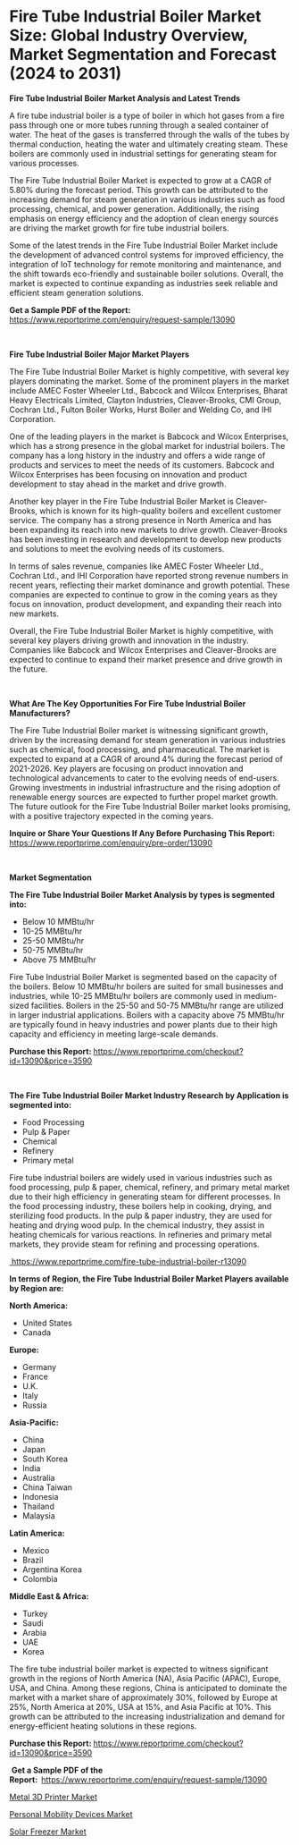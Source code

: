 <p><h1>Fire Tube Industrial Boiler Market Size: Global Industry Overview, Market Segmentation and Forecast (2024 to 2031)</h1></p><p><strong>Fire Tube Industrial Boiler Market Analysis and Latest Trends</strong></p>
<p><p>A fire tube industrial boiler is a type of boiler in which hot gases from a fire pass through one or more tubes running through a sealed container of water. The heat of the gases is transferred through the walls of the tubes by thermal conduction, heating the water and ultimately creating steam. These boilers are commonly used in industrial settings for generating steam for various processes.</p><p>The Fire Tube Industrial Boiler Market is expected to grow at a CAGR of 5.80% during the forecast period. This growth can be attributed to the increasing demand for steam generation in various industries such as food processing, chemical, and power generation. Additionally, the rising emphasis on energy efficiency and the adoption of clean energy sources are driving the market growth for fire tube industrial boilers.</p><p>Some of the latest trends in the Fire Tube Industrial Boiler Market include the development of advanced control systems for improved efficiency, the integration of IoT technology for remote monitoring and maintenance, and the shift towards eco-friendly and sustainable boiler solutions. Overall, the market is expected to continue expanding as industries seek reliable and efficient steam generation solutions.</p></p>
<p><strong>Get a Sample PDF of the Report:&nbsp;</strong> <a href="https://www.reportprime.com/enquiry/request-sample/13090">https://www.reportprime.com/enquiry/request-sample/13090</a></p>
<p>&nbsp;</p>
<p><strong>Fire Tube Industrial Boiler Major Market Players</strong></p>
<p><p>The Fire Tube Industrial Boiler Market is highly competitive, with several key players dominating the market. Some of the prominent players in the market include AMEC Foster Wheeler Ltd., Babcock and Wilcox Enterprises, Bharat Heavy Electricals Limited, Clayton Industries, Cleaver-Brooks, CMI Group, Cochran Ltd., Fulton Boiler Works, Hurst Boiler and Welding Co, and IHI Corporation.</p><p>One of the leading players in the market is Babcock and Wilcox Enterprises, which has a strong presence in the global market for industrial boilers. The company has a long history in the industry and offers a wide range of products and services to meet the needs of its customers. Babcock and Wilcox Enterprises has been focusing on innovation and product development to stay ahead in the market and drive growth.</p><p>Another key player in the Fire Tube Industrial Boiler Market is Cleaver-Brooks, which is known for its high-quality boilers and excellent customer service. The company has a strong presence in North America and has been expanding its reach into new markets to drive growth. Cleaver-Brooks has been investing in research and development to develop new products and solutions to meet the evolving needs of its customers.</p><p>In terms of sales revenue, companies like AMEC Foster Wheeler Ltd., Cochran Ltd., and IHI Corporation have reported strong revenue numbers in recent years, reflecting their market dominance and growth potential. These companies are expected to continue to grow in the coming years as they focus on innovation, product development, and expanding their reach into new markets.</p><p>Overall, the Fire Tube Industrial Boiler Market is highly competitive, with several key players driving growth and innovation in the industry. Companies like Babcock and Wilcox Enterprises and Cleaver-Brooks are expected to continue to expand their market presence and drive growth in the future.</p></p>
<p>&nbsp;</p>
<p><strong>What Are The Key Opportunities For Fire Tube Industrial Boiler Manufacturers?</strong></p>
<p><p>The Fire Tube Industrial Boiler market is witnessing significant growth, driven by the increasing demand for steam generation in various industries such as chemical, food processing, and pharmaceutical. The market is expected to expand at a CAGR of around 4% during the forecast period of 2021-2026. Key players are focusing on product innovation and technological advancements to cater to the evolving needs of end-users. Growing investments in industrial infrastructure and the rising adoption of renewable energy sources are expected to further propel market growth. The future outlook for the Fire Tube Industrial Boiler market looks promising, with a positive trajectory expected in the coming years.</p></p>
<p><strong>Inquire or Share Your Questions If Any Before Purchasing This Report:</strong> <a href="https://www.reportprime.com/enquiry/pre-order/13090">https://www.reportprime.com/enquiry/pre-order/13090</a></p>
<p>&nbsp;</p>
<p><strong>Market Segmentation</strong></p>
<p><strong>The Fire Tube Industrial Boiler Market Analysis by types is segmented into:</strong></p>
<p><ul><li>Below 10 MMBtu/hr</li><li>10-25 MMBtu/hr</li><li>25-50 MMBtu/hr</li><li>50-75 MMBtu/hr</li><li>Above 75 MMBtu/hr</li></ul></p>
<p><p>Fire Tube Industrial Boiler Market is segmented based on the capacity of the boilers. Below 10 MMBtu/hr boilers are suited for small businesses and industries, while 10-25 MMBtu/hr boilers are commonly used in medium-sized facilities. Boilers in the 25-50 and 50-75 MMBtu/hr range are utilized in larger industrial applications. Boilers with a capacity above 75 MMBtu/hr are typically found in heavy industries and power plants due to their high capacity and efficiency in meeting large-scale demands.</p></p>
<p><strong>Purchase this Report:&nbsp;</strong><a href="https://www.reportprime.com/checkout?id=13090&price=3590">https://www.reportprime.com/checkout?id=13090&price=3590</a></p>
<p>&nbsp;</p>
<p><strong>The Fire Tube Industrial Boiler Market Industry Research by Application is segmented into:</strong></p>
<p><ul><li>Food Processing</li><li>Pulp & Paper</li><li>Chemical</li><li>Refinery</li><li>Primary metal</li></ul></p>
<p><p>Fire tube industrial boilers are widely used in various industries such as food processing, pulp & paper, chemical, refinery, and primary metal market due to their high efficiency in generating steam for different processes. In the food processing industry, these boilers help in cooking, drying, and sterilizing food products. In the pulp & paper industry, they are used for heating and drying wood pulp. In the chemical industry, they assist in heating chemicals for various reactions. In refineries and primary metal markets, they provide steam for refining and processing operations.</p></p>
<p><a href="https://www.reportprime.com/fire-tube-industrial-boiler-r13090">&nbsp;https://www.reportprime.com/fire-tube-industrial-boiler-r13090</a></p>
<p><strong>In terms of Region, the Fire Tube Industrial Boiler Market Players available by Region are:</strong></p>
<p>
    <p> <strong> North America: </strong>
        <ul>
            <li>United States</li>
            <li>Canada</li>
        </ul>
        </p> 
    <p> <strong> Europe: </strong>
        <ul>
            <li>Germany</li>
            <li>France</li>
            <li>U.K.</li>
            <li>Italy</li>
            <li>Russia</li>
        </ul>
        </p> 
    <p> <strong> Asia-Pacific: </strong>
        <ul>
            <li>China</li>
            <li>Japan</li>
            <li>South Korea</li>
            <li>India</li>
            <li>Australia</li>
            <li>China Taiwan</li>
            <li>Indonesia</li>
            <li>Thailand</li>
            <li>Malaysia</li>
        </ul>
        </p> 
    <p> <strong> Latin America: </strong>
        <ul>
            <li>Mexico</li>
            <li>Brazil</li>
            <li>Argentina Korea</li>
            <li>Colombia</li>
        </ul>
        </p> 
    <p> <strong> Middle East & Africa: </strong>
        <ul>
            <li>Turkey</li>
            <li>Saudi</li>
            <li>Arabia</li>
            <li>UAE</li>
            <li>Korea</li>
        </ul>
    </p>
    </p>
<p><p>The fire tube industrial boiler market is expected to witness significant growth in the regions of North America (NA), Asia Pacific (APAC), Europe, USA, and China. Among these regions, China is anticipated to dominate the market with a market share of approximately 30%, followed by Europe at 25%, North America at 20%, USA at 15%, and Asia Pacific at 10%. This growth can be attributed to the increasing industrialization and demand for energy-efficient heating solutions in these regions.</p></p>
<p><strong>Purchase this Report: </strong><a href="https://www.reportprime.com/checkout?id=13090&price=3590">https://www.reportprime.com/checkout?id=13090&price=3590</a></p>
<p>&nbsp;<strong>Get a Sample PDF of the Report:&nbsp;&nbsp;</strong><a href="https://www.reportprime.com/enquiry/request-sample/13090">https://www.reportprime.com/enquiry/request-sample/13090</a></p>
<p><strong></strong></p>
<p><p><a href="https://github.com/arabintang013/Market-Research-Report-List-1/blob/main/metal-3d-printer-market.md">Metal 3D Printer Market</a></p><p><a href="https://github.com/FredaSauer/Market-Research-Report-List-1/blob/main/personal-mobility-devices-market.md">Personal Mobility Devices Market</a></p><p><a href="https://github.com/kishanagarner91/Market-Research-Report-List-1/blob/main/solar-freezer-market.md">Solar Freezer Market</a></p></p>